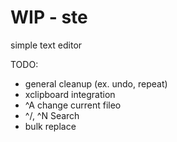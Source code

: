# WIP - ste
simple text editor

TODO:
- general cleanup (ex. undo, repeat)
- xclipboard integration
- ^A change current fileo
- ^/, ^N Search
- bulk replace
